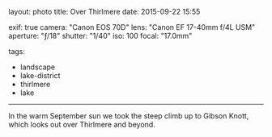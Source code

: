 layout: photo
title: Over Thirlmere
date: 2015-09-22 15:55

exif: true
camera: "Canon EOS 70D"
lens: "Canon EF 17-40mm f/4L USM"
aperture: "ƒ/18"
shutter: "1/40"
iso: 100
focal: "17.0mm"

tags:
  - landscape
  - lake-district
  - thirlmere
  - lake
---

In the warm September sun we took the steep climb up to Gibson Knott, which looks out over Thirlmere and beyond.
